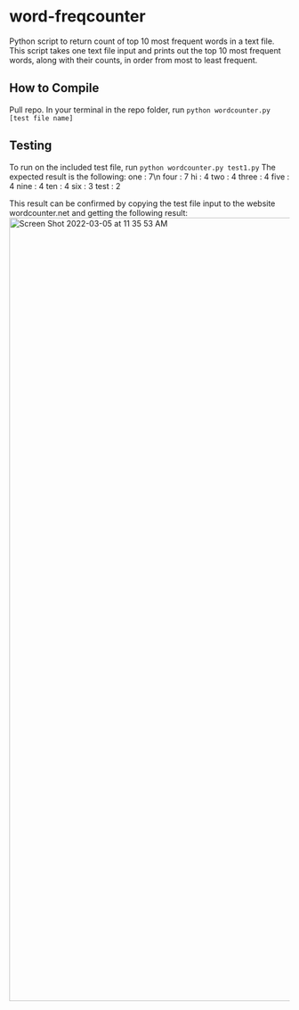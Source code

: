 # word-freqcounter
Python script to return count of top 10 most frequent words in a text file. 
This script takes one text file input and prints out the top 10 most frequent words, along with their counts, in order from most to least frequent.

## How to Compile
Pull repo. In your terminal in the repo folder, run ```python wordcounter.py [test file name]```

## Testing
To run on the included test file, run ```python wordcounter.py test1.py```
The expected result is the following:
one :  7\n
four :  7
hi :  4
two :  4
three :  4
five :  4
nine :  4
ten :  4
six :  3
test :  2

This result can be confirmed by copying the test file input to the website wordcounter.net and getting the following result:
<img width="1405" alt="Screen Shot 2022-03-05 at 11 35 53 AM" src="https://user-images.githubusercontent.com/68875504/156892111-f6c52b79-71e3-458b-ba91-d8d9b2c8ac86.png">
